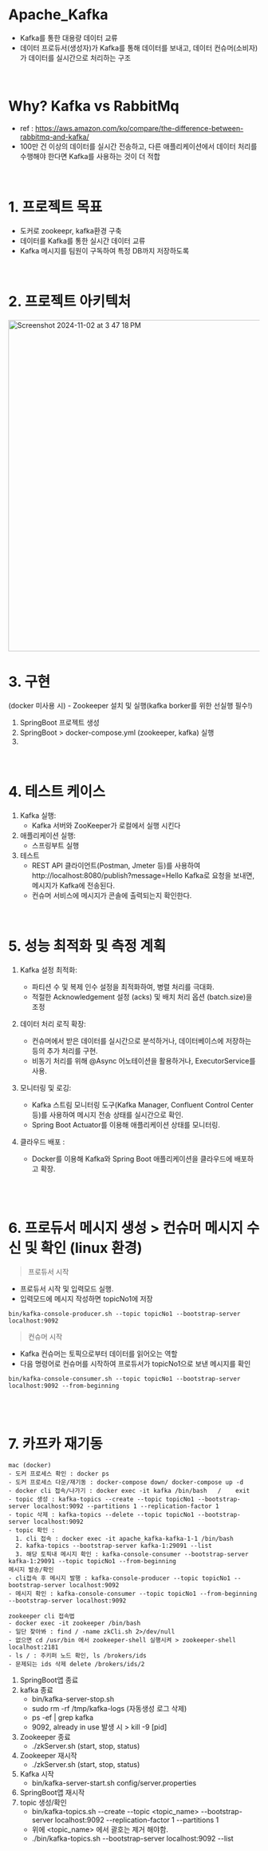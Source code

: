 <!-- 
- 카프카 :  https://resilient-923.tistory.com/402 
- 카프카 명령어(프로듀서 메시지 전송 후 컨슈머 메시지 get, 그룹생성, 토픽생성 등) : https://velog.io/@denver_almighty/Kafka-Topic-%EB%A7%8C%EB%93%A4%EA%B8%B0
- 대용량 데이터를 주고받을때,  카프카를 쓰는게 맞는가?
-->
# Apache_Kafka
- Kafka를 통한 대용량 데이터 교류
- 데이터 프로듀서(생성자)가 Kafka를 통해 데이터를 보내고, 데이터 컨슈머(소비자)가 데이터를 실시간으로 처리하는 구조

<br/>

# Why? Kafka vs RabbitMq
- ref : https://aws.amazon.com/ko/compare/the-difference-between-rabbitmq-and-kafka/
- 100만 건 이상의 데이터를 실시간 전송하고, 다른 애플리케이션에서 데이터 처리를 수행해야 한다면 Kafka를 사용하는 것이 더 적합

<br/>

# 1. 프로젝트 목표
- 도커로 zookeepr, kafka환경 구축
- 데이터를 Kafka를 통한 실시간 데이터 교류
- Kafka 메시지를 팀원이 구독하여 특정 DB까지 저장하도록
  
<br/>

# 2. 프로젝트 아키텍처
<img width="663" alt="Screenshot 2024-11-02 at 3 47 18 PM" src="https://github.com/user-attachments/assets/9e10f734-9905-4f03-9fc8-1d467fe6bf32">

<br/>

# 3. 구현
(docker 미사용 시) - Zookeeper 설치 및 실행(kafka borker를 위한 선실행 필수!)
1. SpringBoot 프로젝트 생성
2. SpringBoot > docker-compose.yml (zookeeper, kafka) 실행
3. 


<br/>

# 4. 테스트 케이스
1. Kafka 실행:
   - Kafka 서버와 ZooKeeper가 로컬에서 실행 시킨다
2. 애플리케이션 실행:
   - 스프링부트 실행
3. 테스트
   - REST API 클라이언트(Postman, Jmeter 등)를 사용하여 http://localhost:8080/publish?message=Hello Kafka로 요청을 보내면, 메시지가 Kafka에 전송된다.
   - 컨슈머 서비스에 메시지가 콘솔에 출력되는지 확인한다.
     
<br/>

# 5. 성능 최적화 및 측정 계획
1. Kafka 설정 최적화:
   - 파티션 수 및 복제 인수 설정을 최적화하여, 병렬 처리를 극대화.
   - 적절한 Acknowledgement 설정 (acks) 및 배치 처리 옵션 (batch.size)을 조정

2. 데이터 처리 로직 확장:
   - 컨슈머에서 받은 데이터를 실시간으로 분석하거나, 데이터베이스에 저장하는 등의 추가 처리를 구현.
   - 비동기 처리를 위해 @Async 어노테이션을 활용하거나, ExecutorService를 사용.

3. 모니터링 및 로깅:
   - Kafka 스트림 모니터링 도구(Kafka Manager, Confluent Control Center 등)를 사용하여 메시지 전송 상태를 실시간으로 확인.
   - Spring Boot Actuator를 이용해 애플리케이션 상태를 모니터링.

3. 클라우드 배포 :
   - Docker를 이용해 Kafka와 Spring Boot 애플리케이션을 클라우드에 배포하고 확장.

<br/><br/>

# 6. 프로듀서 메시지 생성 > 컨슈머 메시지 수신 및 확인 (linux 환경)
> 프로듀서 시작

  - 프로듀서 시작 및 입력모드 실행.
  - 입력모드에 메시지 작성하면 topicNo1에 저장
```
bin/kafka-console-producer.sh --topic topicNo1 --bootstrap-server localhost:9092
```
> 컨슈머 시작

  - Kafka 컨슈머는 토픽으로부터 데이터를 읽어오는 역할
  - 다음 명령어로 컨슈머를 시작하여 프로듀서가 topicNo1으로 보낸 메시지를 확인
```
bin/kafka-console-consumer.sh --topic topicNo1 --bootstrap-server localhost:9092 --from-beginning
```



<br/><br/>

# 7. 카프카 재기동
    mac (docker)
    - 도커 프로세스 확인 : docker ps
    - 도커 프로세스 다운/재기동 : docker-compose down/ docker-compose up -d
    - docker cli 접속/나가기 : docker exec -it kafka /bin/bash   /    exit
    - topic 생성 : kafka-topics --create --topic topicNo1 --bootstrap-server localhost:9092 --partitions 1 --replication-factor 1
    - topic 삭제 : kafka-topics --delete --topic topicNo1 --bootstrap-server localhost:9092
    - topic 확인 :
      1. cli 접속 : docker exec -it apache_kafka-kafka-1-1 /bin/bash
      2. kafka-topics --bootstrap-server kafka-1:29091 --list
      3. 해당 토픽내 메시지 확인 : kafka-console-consumer --bootstrap-server kafka-1:29091 --topic topicNo1 --from-beginning
    메시지 발송/확인
    - cli접속 후 메시지 발행 : kafka-console-producer --topic topicNo1 --bootstrap-server localhost:9092
    - 메시지 확인 : kafka-console-consumer --topic topicNo1 --from-beginning --bootstrap-server localhost:9092
    
    zookeeper cli 접속법
    - docker exec -it zookeeper /bin/bash
    - 일단 찾아봐 : find / -name zkCli.sh 2>/dev/null
    - 없으면 cd /usr/bin 에서 zookeeper-shell 실행시켜 > zookeeper-shell localhost:2181
    - ls / : 주키퍼 노드 확인, ls /brokers/ids
    - 문제되는 ids 삭제 delete /brokers/ids/2


1. SpringBoot앱 종료
2. kafka 종료
   - bin/kafka-server-stop.sh
   - sudo rm -rf /tmp/kafka-logs (자동생성 로그 삭제)
   - ps -ef | grep kafka
   - 9092, already in use 발생 시 > kill -9 [pid]
3. Zookeeper 종료
   - ./zkServer.sh (start, stop, status)
4. Zookeeper 재시작
   - ./zkServer.sh (start, stop, status)
5. Kafka 시작
   - bin/kafka-server-start.sh config/server.properties
6. SpringBoot앱 재시작
7. topic 생성/확인
   - bin/kafka-topics.sh --create --topic <topic_name> --bootstrap-server localhost:9092 --replication-factor 1 --partitions 1
   - 위에 <topic_name> 에서 괄호는 제거 해야함.
   - ./bin/kafka-topics.sh --bootstrap-server localhost:9092 --list
<br/>


<!-- 
css

Apache_kafka/
├── src/
│   ├── main/
│   │   ├── java/
│   │   │   └── com/
│   │   │       └── example/
│   │   │           └── apache_kafka/
│   │   │               ├── controller/
│   │   │               │   └── KafkaController.java
│   │   │               ├── service/
│   │   │               │   ├── KafkaProducerService.java
│   │   │               │   └── KafkaConsumerService.java
│   │   │               └── MyKafkaProjectApplication.java
│   │   └── resources/
│   │       ├── application.properties
│   │       └── logback-spring.xml (선택 사항: 로깅 설정 파일)
│   └── test/
│       └── java/
│           └── com/
│               └── example/
│                   └── mykafkaproject/
│                       └── MyKafkaProjectApplicationTests.java
├── build.gradle
└── settings.gradle

-->
